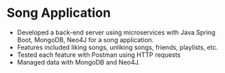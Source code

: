 # Song Application
- Developed a back-end server using microservices with
Java Spring Boot, MongoDB, Neo4J for a song application.
- Features included liking songs, unliking songs, friends,
playlists, etc.
- Tested each feature with Postman using HTTP requests
- Managed data with MongoDB and Neo4J.
